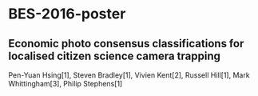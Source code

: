 # BES-2016-poster
## Economic photo consensus classifications for localised citizen science camera trapping
Pen-Yuan Hsing[1], Steven Bradley[1], Vivien Kent[2], Russell Hill[1], Mark Whittingham[3], Philip Stephens[1]
